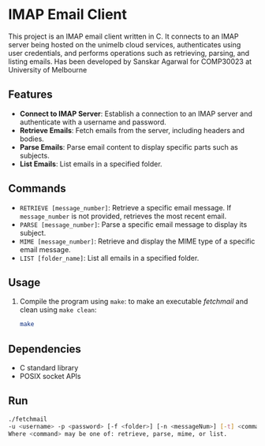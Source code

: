 # IMAP Email Client

This project is an IMAP email client written in C. It connects to an IMAP server being hosted on the unimelb cloud services, authenticates using user credentials, and performs operations such as retrieving, parsing, and listing emails. Has been developed by Sanskar Agarwal for COMP30023 at University of Melbourne

## Features
- **Connect to IMAP Server**: Establish a connection to an IMAP server and authenticate with a username and password.
- **Retrieve Emails**: Fetch emails from the server, including headers and bodies.
- **Parse Emails**: Parse email content to display specific parts such as subjects.
- **List Emails**: List emails in a specified folder.

## Commands
- `RETRIEVE [message_number]`: Retrieve a specific email message. If `message_number` is not provided, retrieves the most recent email.
- `PARSE [message_number]`: Parse a specific email message to display its subject.
- `MIME [message_number]`: Retrieve and display the MIME type of a specific email message.
- `LIST [folder_name]`: List all emails in a specified folder.

## Usage
1. Compile the program using `make`: to make an executable <i>fetchmail</i> and clean using `make clean`:
   ```sh
   make
   
## Dependencies
- C standard library
- POSIX socket APIs

## Run
```sh
./fetchmail
-u <username> -p <password> [-f <folder>] [-n <messageNum>] [-t] <command> <server_name>
Where <command> may be one of: retrieve, parse, mime, or list.


